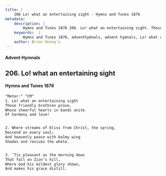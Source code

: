 ```yaml
---
title: |
    206 Lo! what an entertaining sight - Hymns and Tunes 1876
metadata:
    description: |
        Hymns and Tunes 1876 206. Lo! what an entertaining sight. Those friendly brethren prove, Whose cheerful hearts in bands unite Of harmony and love! 
    keywords:  |
        Hymns and Tunes 1876, adventhymnals, advent hymnals, Lo! what an entertaining sight, Those friendly brethren prove,, 
    author: Brian Onang'o
---
```


#### Advent Hymnals
## 206. Lo! what an entertaining sight
####  Hymns and Tunes 1876

```txt
^Meter:^ ^CM^
1. Lo! what an entertaining sight
Those friendly brethren prove,
Whose cheerful hearts in bands unite
Of harmony and love!


2. Where streams of bliss from Christ, the spring,
Descend on every soul;
And heavenly peace with balmy wing
Shades and revives the whole.


3. ’Tis pleasant as the morning dews
That fall on Zion’s hill,
Where God his mildest glory shows,
And makes his grace distill.
```